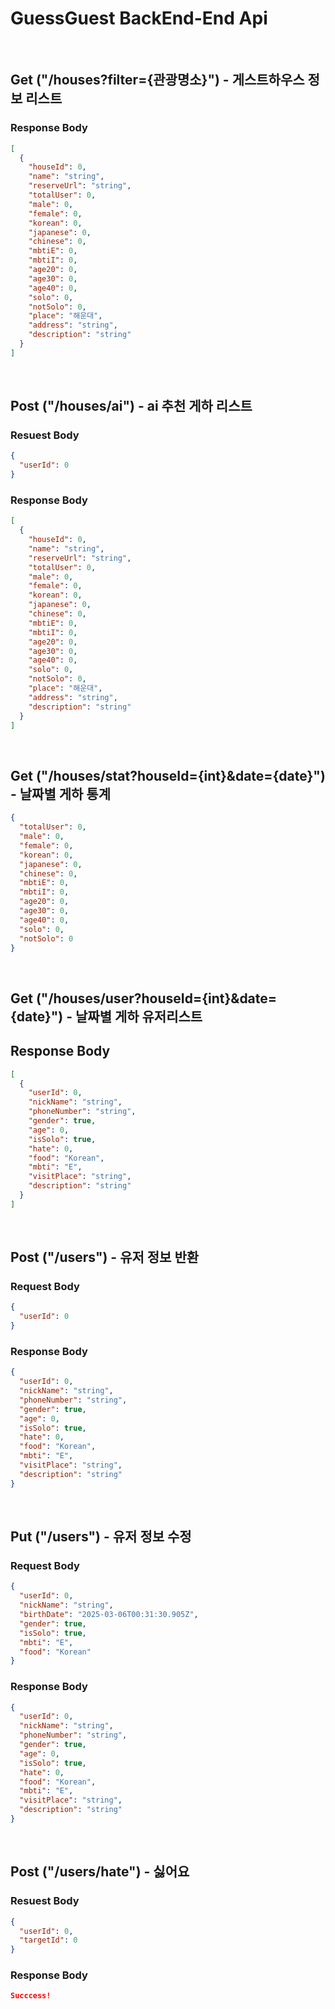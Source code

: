 # GuessGuest BackEnd-End Api

<br>

## Get ("/houses?filter={관광명소}") - 게스트하우스 정보 리스트
### Response Body
```json
[
  {
    "houseId": 0,
    "name": "string",
    "reserveUrl": "string",
    "totalUser": 0,
    "male": 0,
    "female": 0,
    "korean": 0,
    "japanese": 0,
    "chinese": 0,
    "mbtiE": 0,
    "mbtiI": 0,
    "age20": 0,
    "age30": 0,
    "age40": 0,
    "solo": 0,
    "notSolo": 0,
    "place": "해운대",
    "address": "string",
    "description": "string"
  }
]
```

<br>

## Post ("/houses/ai") - ai 추천 게하 리스트
### Resuest Body
```json
{
  "userId": 0
}
```

### Response Body
```json
[
  {
    "houseId": 0,
    "name": "string",
    "reserveUrl": "string",
    "totalUser": 0,
    "male": 0,
    "female": 0,
    "korean": 0,
    "japanese": 0,
    "chinese": 0,
    "mbtiE": 0,
    "mbtiI": 0,
    "age20": 0,
    "age30": 0,
    "age40": 0,
    "solo": 0,
    "notSolo": 0,
    "place": "해운대",
    "address": "string",
    "description": "string"
  }
]
```

<br>

## Get ("/houses/stat?houseId={int}&date={date}") - 날짜별 게하 통계
```json
{
  "totalUser": 0,
  "male": 0,
  "female": 0,
  "korean": 0,
  "japanese": 0,
  "chinese": 0,
  "mbtiE": 0,
  "mbtiI": 0,
  "age20": 0,
  "age30": 0,
  "age40": 0,
  "solo": 0,
  "notSolo": 0
}
```

<br>

## Get ("/houses/user?houseId={int}&date={date}") - 날짜별 게하 유저리스트

## Response Body
```json
[
  {
    "userId": 0,
    "nickName": "string",
    "phoneNumber": "string",
    "gender": true,
    "age": 0,
    "isSolo": true,
    "hate": 0,
    "food": "Korean",
    "mbti": "E",
    "visitPlace": "string",
    "description": "string"
  }
]
```

<br>

## Post ("/users") - 유저 정보 반환

### Request Body
```json
{
  "userId": 0
}
```

### Response Body
```json
{
  "userId": 0,
  "nickName": "string",
  "phoneNumber": "string",
  "gender": true,
  "age": 0,
  "isSolo": true,
  "hate": 0,
  "food": "Korean",
  "mbti": "E",
  "visitPlace": "string",
  "description": "string"
}
```

<br>

## Put ("/users") - 유저 정보 수정

### Request Body
```json
{
  "userId": 0,
  "nickName": "string",
  "birthDate": "2025-03-06T00:31:30.905Z",
  "gender": true,
  "isSolo": true,
  "mbti": "E",
  "food": "Korean"
}
```

### Response Body
```json
{
  "userId": 0,
  "nickName": "string",
  "phoneNumber": "string",
  "gender": true,
  "age": 0,
  "isSolo": true,
  "hate": 0,
  "food": "Korean",
  "mbti": "E",
  "visitPlace": "string",
  "description": "string"
}
```

<br>

## Post ("/users/hate") - 싫어요
### Resuest Body
```json
{
  "userId": 0,
  "targetId": 0
}
```

### Response Body
```json
Succcess!
```